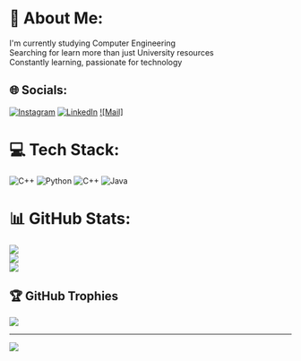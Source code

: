 # 💫 About Me:
I'm currently studying Computer Engineering <br>Searching for learn more than just University resources <br>Constantly learning, passionate for technology


## 🌐 Socials:
[![Instagram](https://img.shields.io/badge/Instagram-%23E4405F.svg?logo=Instagram&logoColor=white)](https://instagram.com/_yeri_abn_) [![LinkedIn](https://img.shields.io/badge/LinkedIn-%230077B5.svg?logo=linkedin&logoColor=white)](https://www.linkedin.com/in/yerick-abarca-nu%C3%B1ez-625b72331/) [![Mail]](yerickabarca@gmail.com)

# 💻 Tech Stack:
![C++](https://img.shields.io/badge/c++-%2300599C.svg?style=for-the-badge&logo=c%2B%2B&logoColor=white) ![Python](https://img.shields.io/badge/python-3670A0?style=for-the-badge&logo=python&logoColor=ffdd54) ![C++](https://img.shields.io/badge/c++-%2300599C.svg?style=for-the-badge&logo=c%2B%2B&logoColor=white) ![Java](https://img.shields.io/badge/java-%23ED8B00.svg?style=for-the-badge&logo=openjdk&logoColor=white)
# 📊 GitHub Stats:
![](https://github-readme-stats.vercel.app/api?username=YerickXx&theme=dark&hide_border=false&include_all_commits=false&count_private=false)<br/>
![](https://nirzak-streak-stats.vercel.app/?user=YerickXx&theme=dark&hide_border=false)<br/>
![](https://github-readme-stats.vercel.app/api/top-langs/?username=YerickXx&theme=dark&hide_border=false&include_all_commits=false&count_private=false&layout=compact)

## 🏆 GitHub Trophies
![](https://github-profile-trophy.vercel.app/?username=YerickXx&theme=radical&no-frame=false&no-bg=true&margin-w=4)

---
[![](https://visitcount.itsvg.in/api?id=YerickXx&icon=0&color=0)](https://visitcount.itsvg.in)

<!-- Proudly created with GPRM ( https://gprm.itsvg.in ) -->
